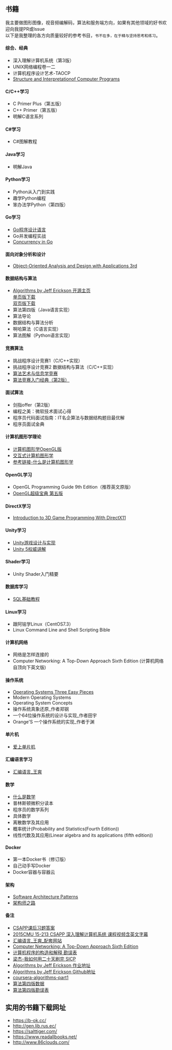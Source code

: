 ## 书籍  
我主要做图形图像，视音频编解码，算法和服务端方向，如果有其他领域的好书欢迎向我提PR或Issue  
以下是我整理的各方向质量较好的参考书目，`书不在多，在于精与坚持思考和练习`。  

#### 综合、经典  
- 深入理解计算机系统（第3版）  
- UNIX网络编程卷一二  
- 计算机程序设计艺术-TAOCP  
- [Structure and Interpretationof Computer Programs](https://sarabander.github.io/sicp/html/)  

#### C/C++学习  
- C Primer Plus（第五版）  
- C++ Primer（第五版）  
- 明解C语言系列  

#### C#学习  
- C#图解教程  

#### Java学习
- 明解Java    

#### Python学习  
- Python从入门到实践  
- 趣学Python编程  
- 笨办法学Python（第四版）  

#### Go学习  
- [Go程序设计语言](https://book.douban.com/subject/27044219/)  
- Go并发编程实战  
- [Concurrency in Go](https://book.douban.com/subject/26994591/)  

#### 面向对象分析和设计  
- [Object-Oriented Analysis and Design with Applications 3rd](https://book.douban.com/subject/2266843/)  

#### 数据结构与算法  
- [Algorithms by Jeff Erickson 开源主页](http://jeffe.cs.illinois.edu/teaching/algorithms/)  
[单页版下载](http://jeffe.cs.illinois.edu/teaching/algorithms/book/Algorithms-JeffE.pdf)  
[双页版下载](http://jeffe.cs.illinois.edu/teaching/algorithms/book/Algorithms-JeffE-2up.pdf)  
- 算法第四版（Java语言实现）  
- 算法导论  
- 数据结构与算法分析  
- 啊哈算法（C语言实现）  
- 算法图解（Python语言实现）  

#### 竞赛算法  
- 挑战程序设计竞赛1（C/C++实现）  
- 挑战程序设计竞赛2 数据结构与算法（C/C++实现）    
- [算法艺术与信息学竞赛](https://book.douban.com/subject/1154204/)  
- [算法竞赛入门经典（第2版）](https://book.douban.com/subject/25902102/)  

#### 面试算法  
- 剑指offer（第2版）  
- 编程之美：微软技术面试心得  
- 程序员代码面试指南：IT名企算法与数据结构题目最优解  
- 程序员面试金典  

#### 计算机图形学理论  
- [计算机图形学OpenGL版](https://book.douban.com/subject/3561816/)  
- [交互式计算机图形学](https://book.douban.com/subject/10777165/)  
- [参考链接-什么是计算机图形学](http://staff.ustc.edu.cn/~lgliu/Resources/CG/What_is_CG.htm)  

#### OpenGL学习  
- OpenGL Programming Guide 9th Edition（推荐英文原版）  
- [OpenGL超级宝典 第五版](https://book.douban.com/subject/5273949/)  

#### DirectX学习  
- [Introduction to 3D Game Programming With DirectX11](https://book.douban.com/subject/10541097/)  

#### Unity学习  
- [Unity游戏设计与实现](https://book.douban.com/subject/26313534/)  
- [Unity 5权威讲解](https://book.douban.com/subject/26899709/)  

#### Shader学习  
- Unity Shader入门精要  

#### 数据库学习  
- [SQL基础教程](https://book.douban.com/subject/24841239/)  

#### Linux学习  
- 跟阿铭学Linux（CentOS7.3）  
- Linux Command Line and Shell Scripting Bible  

#### 计算机网络  
- 网络是怎样连接的  
- Computer Networking: A Top-Down Approach Sixth Edition (计算机网络自顶向下英文版)  

#### 操作系统  
- [Operating Systems Three Easy Pieces](http://pages.cs.wisc.edu/~remzi/OSTEP/)  
- Modern Operating Systems  
- Operating System Concepts  
- 操作系统真象还原_作者郑钢  
- 一个64位操作系统的设计与实现_作者田宇  
- Orange'S 一个操作系统的实现_作者于渊  

#### 单片机  
- [爱上单片机](https://book.douban.com/subject/6937742/)  

#### 汇编语言学习  
- [汇编语言_王爽](https://book.douban.com/subject/25726019/)  

#### 数学  
- [什么是数学](https://book.douban.com/subject/10455982/)  
- 普林斯顿微积分读本  
- 程序员的数学系列  
- 具体数学  
- 离散数学及其应用  
- 概率统计(Probability and Statistics(Fourth Edition))  
- 线性代数及其应用(Linear algebra and its applications (fifth edition))  

#### Docker  
- 第一本Docker书（修订版）  
- 自己动手写Docker  
- Docker容器与容器云  

#### 架构  
- [Software Architecture Patterns](https://www.oreilly.com/library/view/software-architecture-patterns/9781491971437/)  
- [架构师之路](https://www.w3cschool.cn/architectroad/)  

#### 备注  
- [CSAPP课后习题答案](https://dreamanddead.gitbooks.io/csapp-3e-solutions/)  
- [2015CMU 15-213 CSAPP 深入理解计算机系统 课程视频含英文字幕](https://www.bilibili.com/video/av24540152/)  
- [汇编语言_王爽_配套网站](http://www.asmedu.net/)  
- [Computer Networking: A Top-Down Approach Sixth Edition](http://wps.pearsoned.com/ecs_kurose_compnetw_6/216/55463/14198700.cw/index.html)  
- [计算机程序的构造和解释 勘误表](http://www.math.pku.edu.cn/teachers/qiuzy/books/sicp/errata.htm)  
- [梁杰-我如何用二十天刷完 SICP](http://numbbbbb.com/2016/03/28/20160328_%E6%88%91%E5%A6%82%E4%BD%95%E7%94%A8%E4%B8%A4%E5%91%A8%E6%97%B6%E9%97%B4%E5%88%B7%E5%AE%8C%20SICP/)
- [Algorithms by Jeff Erickson 作业地址](http://jeffe.cs.illinois.edu/teaching/algorithms/hwex.html)  
- [Algorithms by Jeff Erickson Github地址](https://github.com/jeffgerickson/algorithms)  
- [coursera-algorithms-part1](https://www.coursera.org/learn/algorithms-part1)  
- [算法第四版数据](https://algs4.cs.princeton.edu/code/)  
- [算法第四版勘误表](https://littlemujiang.github.io/2019/01/11/suanfa4/)  

## 实用的书籍下载网址  
- <https://b-ok.cc/>  
- <http://gen.lib.rus.ec/>  
- <https://salttiger.com/>  
- <https://www.readallbooks.net/>  
- <http://www.86clouds.com/>  
